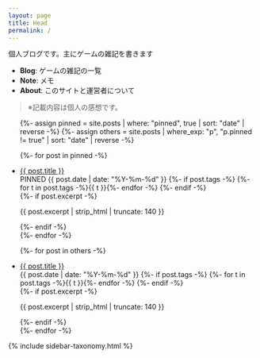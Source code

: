 ```yaml
---
layout: page
title: Head
permalink: /
---
```


個人ブログです。主にゲームの雑記を書きます

- **Blog**: ゲームの雑記の一覧  
- **Note**: メモ 
- **About**: このサイトと運営者について

> ※記載内容は個人の感想です。

<div class="two-col">
  <main class="main-col">
<ul id="postList" class="post-list">
  {%- assign pinned = site.posts | where: "pinned", true | sort: "date" | reverse -%}
  {%- assign others = site.posts | where_exp: "p", "p.pinned != true" | sort: "date" | reverse -%}

  {%- for post in pinned -%}
    <li class="post-item pinned"
        data-date="{{ post.date | date: '%Y-%m-%d' }}"
        data-tags="{{ post.tags | join: ',' | downcase | escape }}">
      <a class="post-title" href="{{ post.url | relative_url }}">{{ post.title }}</a>
      <div class="meta">
        <span class="pin-badge">PINNED</span>
        <time datetime="{{ post.date | date_to_xmlschema }}">{{ post.date | date: "%Y-%m-%d" }}</time>
        {%- if post.tags -%}
          <span class="tags">
            {%- for t in post.tags -%}<span class="tag-chip">{{ t }}</span>{%- endfor -%}
          </span>
        {%- endif -%}
      </div>
      {%- if post.excerpt -%}<p class="excerpt">{{ post.excerpt | strip_html | truncate: 140 }}</p>{%- endif -%}
    </li>
  {%- endfor -%}

  {%- for post in others -%}
    <li class="post-item"
        data-date="{{ post.date | date: '%Y-%m-%d' }}"
        data-tags="{{ post.tags | join: ',' | downcase | escape }}">
      <a class="post-title" href="{{ post.url | relative_url }}">{{ post.title }}</a>
      <div class="meta">
        <time datetime="{{ post.date | date_to_xmlschema }}">{{ post.date | date: "%Y-%m-%d" }}</time>
        {%- if post.tags -%}
          <span class="tags">
            {%- for t in post.tags -%}<span class="tag-chip">{{ t }}</span>{%- endfor -%}
          </span>
        {%- endif -%}
      </div>
      {%- if post.excerpt -%}<p class="excerpt">{{ post.excerpt | strip_html | truncate: 140 }}</p>{%- endif -%}
    </li>
  {%- endfor -%}
</ul>
  </main>

  {% include sidebar-taxonomy.html %}
</div>

